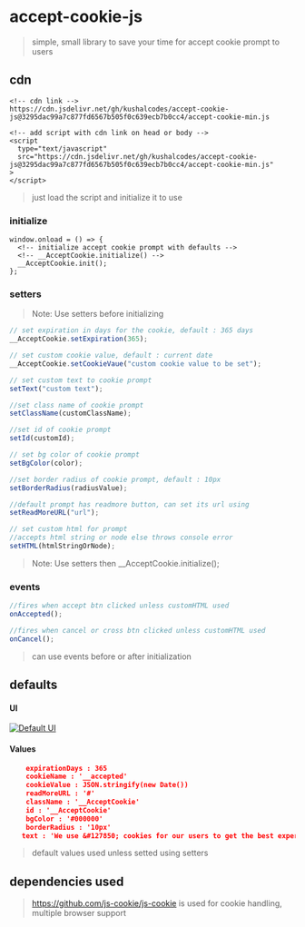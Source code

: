 # accept-cookie-js

> simple, small library to save your time for accept cookie prompt to users

## cdn
    <!-- cdn link -->
    https://cdn.jsdelivr.net/gh/kushalcodes/accept-cookie-js@3295dac99a7c877fd6567b505f0c639ecb7b0cc4/accept-cookie-min.js

    <!-- add script with cdn link on head or body -->
    <script
      type="text/javascript"
      src="https://cdn.jsdelivr.net/gh/kushalcodes/accept-cookie-js@3295dac99a7c877fd6567b505f0c639ecb7b0cc4/accept-cookie-min.js"
    >
    </script>

> just load the script and initialize it to use

### initialize

    window.onload = () => {
      <!-- initialize accept cookie prompt with defaults -->
      <!-- __AcceptCookie.initialize() -->
      __AcceptCookie.init();
    };

### setters

> Note: Use setters before initializing

```javascript
// set expiration in days for the cookie, default : 365 days
__AcceptCookie.setExpiration(365);

// set custom cookie value, default : current date
__AcceptCookie.setCookieVaue("custom cookie value to be set");

// set custom text to cookie prompt
setText("custom text");

//set class name of cookie prompt
setClassName(customClassName);

//set id of cookie prompt
setId(customId);

// set bg color of cookie prompt
setBgColor(color);

//set border radius of cookie prompt, default : 10px
setBorderRadius(radiusValue);

//default prompt has readmore button, can set its url using
setReadMoreURL("url");

// set custom html for prompt
//accepts html string or node else throws console error
setHTML(htmlStringOrNode);
```

> Note: Use setters then \_\_AcceptCookie.initialize();

### events

```javascript
//fires when accept btn clicked unless customHTML used
onAccepted();

//fires when cancel or cross btn clicked unless customHTML used
onCancel();
```

> can use events before or after initialization

## defaults

#### UI

[![Default UI](https://i.imgur.com/a4e8E8a.png "Default UI")](http://i.imgur.com/a4e8E8a.png "Default UI")

#### Values

```json
    expirationDays : 365
    cookieName : '__accepted'
    cookieValue : JSON.stringify(new Date())
    readMoreURL : '#'
    className : '__AcceptCookie'
    id : '__AcceptCookie'
    bgColor : '#000000'
    borderRadius : '10px'
   text : 'We use &#127850; cookies for our users to get the best experience.'
```

> default values used unless setted using setters

## dependencies used

> https://github.com/js-cookie/js-cookie is used for cookie handling, multiple browser support
